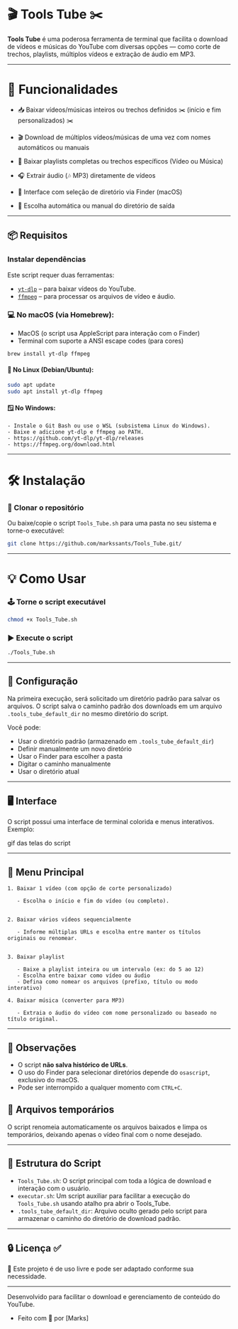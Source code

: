 # 🎬 Tools Tube ✂️

**Tools Tube** é uma poderosa ferramenta de terminal que facilita o download de vídeos e músicas do YouTube com diversas opções — como corte de trechos, playlists, múltiplos vídeos e extração de áudio em MP3.

---


# 🚀 Funcionalidades

- 📥 Baixar vídeos/músicas inteiros ou trechos definidos ✂️ (início e fim personalizados) ✂️
  
- 🎬 Download de múltiplos vídeos/músicas de uma vez com nomes automáticos ou manuais
  
- 📃 Baixar playlists completas ou trechos específicos (Vídeo ou Música)
  
- 🎧 Extrair áudio (🎶 MP3) diretamente de vídeos
  
- 🍎 Interface com seleção de diretório via Finder (macOS)
  
- 📁 Escolha automática ou manual do diretório de saída

---


## 📦 Requisitos

### Instalar dependências

Este script requer duas ferramentas:

- [`yt-dlp`](https://github.com/yt-dlp/yt-dlp) – para baixar vídeos do YouTube.
- [`ffmpeg`](https://ffmpeg.org/) – para processar os arquivos de vídeo e áudio.

### 💻 No macOS (via Homebrew):
- MacOS (o script usa AppleScript para interação com o Finder)
- Terminal com suporte a ANSI escape codes (para cores)

```bash
brew install yt-dlp ffmpeg
```

#### 🐧 No Linux (Debian/Ubuntu):

```bash
sudo apt update
sudo apt install yt-dlp ffmpeg
```

#### 🪟 No Windows:

```
- Instale o Git Bash ou use o WSL (subsistema Linux do Windows).
- Baixe e adicione yt-dlp e ffmpeg ao PATH.
- https://github.com/yt-dlp/yt-dlp/releases
- https://ffmpeg.org/download.html
```

---


# 🛠️ Instalação

### 👾 Clonar o repositório
Ou baixe/copie o script `Tools_Tube.sh` para uma pasta no seu sistema e torne-o executável:

```bash
git clone https://github.com/markssants/Tools_Tube.git/
```

---


# 💡 Como Usar

### 🕹️ Torne o script executável

```bash
chmod +x Tools_Tube.sh
```

### ▶️ Execute o script

```bash
./Tools_Tube.sh
```

---


## 🔧 Configuração

Na primeira execução, será solicitado um diretório padrão para salvar os arquivos.
O script salva o caminho padrão dos downloads em um arquivo `.tools_tube_default_dir` no mesmo diretório do script.

Você pode:
- Usar o diretório padrão (armazenado em `.tools_tube_default_dir`)
- Definir manualmente um novo diretório
- Usar o Finder para escolher a pasta
- Digitar o caminho manualmente
- Usar o diretório atual

---


## 🖥️ Interface

O script possui uma interface de terminal colorida e menus interativos. Exemplo:

gif das telas do script

---


## 📂 Menu Principal

```
1. Baixar 1 vídeo (com opção de corte personalizado)
  
   - Escolha o início e fim do vídeo (ou completo).


2. Baixar vários vídeos sequencialmente
  
   - Informe múltiplas URLs e escolha entre manter os títulos originais ou renomear.


3. Baixar playlist

   - Baixe a playlist inteira ou um intervalo (ex: do 5 ao 12)
   - Escolha entre baixar como vídeo ou áudio
   - Defina como nomear os arquivos (prefixo, título ou modo interativo)

4. Baixar música (converter para MP3)

   - Extraia o áudio do vídeo com nome personalizado ou baseado no título original.
```

---


## 📝 Observações

- O script **não salva histórico de URLs**.
- O uso do Finder para selecionar diretórios depende do `osascript`, exclusivo do macOS.
- Pode ser interrompido a qualquer momento com `CTRL+C`.
  

## 🧼 Arquivos temporários

O script renomeia automaticamente os arquivos baixados e limpa os temporários, deixando apenas o vídeo final com o nome desejado.

---

## 🧩 Estrutura do Script

*   `Tools_Tube.sh`: O script principal com toda a lógica de download e interação com o usuário.
*   `executar.sh`: Um script auxiliar para facilitar a execução do `Tools_Tube.sh` usando atalho pra abrir o Tools_Tube.
*   `.tools_tube_default_dir`: Arquivo oculto gerado pelo script para armazenar o caminho do diretório de download padrão.

---

## 🔒 Licença ✅

📜 Este projeto é de uso livre e pode ser adaptado conforme sua necessidade.


---

Desenvolvido para facilitar o download e gerenciamento de conteúdo do YouTube.

* Feito com 💜 por [Marks]
